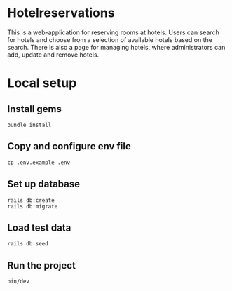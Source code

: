 # Hotelreservations

This is a web-application for reserving rooms at hotels. Users can search for hotels and choose from a selection of available hotels based on the search. 
There is also a page for managing hotels, where administrators can add, update and remove hotels. 

# Local setup

## Install gems
```shell
bundle install
```

## Copy and configure env file
```shell
cp .env.example .env
```

## Set up database
```shell
rails db:create
rails db:migrate
```

## Load test data
```shell
rails db:seed
```

## Run the project
```shell
bin/dev
```

